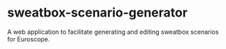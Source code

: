 # sweatbox-scenario-generator

A web application to facilitate generating and editing sweatbox scenarios for Euroscope.
